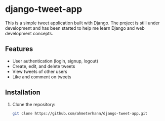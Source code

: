 # django-tweet-app

This is a simple tweet application built with Django. The project is still under development and has been started to help me learn Django and web development concepts.

## Features

- User authentication (login, signup, logout)
- Create, edit, and delete tweets
- View tweets of other users
- Like and comment on tweets

## Installation

1. Clone the repository:
   ```bash
   git clone https://github.com/ahmeterhann/django-tweet-app.git
